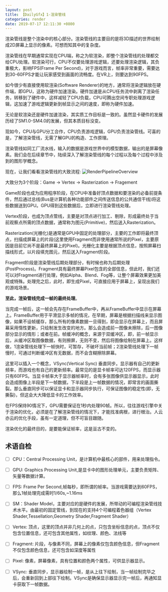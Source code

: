 ```yaml
---
layout: post
title: 【DailyGfx】1-渲染管线
categories: render
date: 2019-07-17 12:11:30 +0800
---
```


渲染管线是整个渲染中的核心部分。渲染管线的主要目的是将3D描述的世界绘制成2D屏幕上显示的像素。可想而知其中的复杂度。

渲染管线在早期通常实现在CPU端，称之为软渲染，即整个渲染管线的处理都交给CPU处理。软渲染可行，CPU不仅要处理游戏逻辑，还要处理渲染逻辑，其负重极大，影响FPS(Frame Per Second)，对于游戏而言，帧率非常重要，需要达到30-60FPS才能让玩家感受到画面的流畅度。在VR上，则要达到90FPS。

如今很少有直接使用软渲染(Software Renderer)的地方，通常将渲染逻辑放在硬件端，即GPU，这称为硬件加速渲染。硬件加速是从CPU任务流中剥离了渲染任务，转移到了硬件中，这样减轻了CPU负载，CPU可腾出空间专职处理游戏逻辑，这加速了游戏逻辑更新到帧显示之间的速度，即称为硬件加速。

无论是软渲染还是硬件加速渲染，其实质工作目标是一致的。虽然显卡硬件的发展历经了SM1.0-SM4.0的发展，但其本质目标没变。

现如今，CPU与GPU分工合作，CPU负责游戏逻辑，GPU负责渲染管线。可喜的是，了解渲染管线，无需了解GPU的构造、工作原理。

渲染管线如同工厂流水线，输入的数据是游戏世界中的模型数据，输出的是屏幕像素。我们会在后续章节中，陆续深入了解渲染管线的每个过程以及每个过程中涉及到的图形学概念。

现在，让我们看看渲染管线的大致流程:
![RenderPipelineOverview](../../../assets/images/render-pipeline.png)

大致分为3个阶段：Game -> Vertex -> Rasterization ->  Fragement

Game阶段也成为应用程序阶段，在CPU中准备好顶点数据和要渲染的必备前提条件，然后通过总线(Bus是计算机各种功能部件之间传送信息的公共通信干线)将这些数据送到GPU。GPU得到这些数据后，立即进行渲染管线处理。

Vertex阶段，也成为顶点管线，主要是对顶点进行加工、剔除，形成最终处于当前观察点所需的顶点数据，通常称为图元(Primitive)，然后送入Rasterization。

Rasterization(光栅化)是通常是GPU中固定的处理部分，主要的工作即将最终顶点，扫描成屏幕上的片段(这里使用Fragment而非使用通常所说的Pixel，主要原因是目前它尚不是最终屏幕上的Pixel)。光栅化主要是根据顶点信息，按照屏幕扫描线形式，以片段填充图元，然后送入Fragment阶段。

Fragment阶段是渲染管线后期处理部分，有时候也称为后期处理(PostProcess)。Fragment具有最终屏幕Pixel包含的全部信息，但此时，我们还可以对Fragment进行处理，例如Alpha、Blend、Fog等，让整个屏幕效果更加美观或特殊。处理完之后，此时，即生成Pixel，可直接应用于屏幕上，呈现出我们的游戏场景。

**至此，渲染管线完成一帧的最终处理**。

当完成一帧后，这一帧会先存在FrameBuffer中，再从FrameBuffer中显示在屏幕上。FrameBuffer用于平滑显示多帧的情况，在早期，屏幕是根据扫描线来显示图像，如果不设帧缓存，那么所有的像素数据一旦得到，即会显示在屏幕上，而且屏幕采用惰性更新，只绘制发生改变的地方。那么会造成前一图像未擦除，后一图像部分显示的情形；或者在前。帧缓冲的概念，来源于双缓冲区，即，前一帧显示后，从缓冲区取图像数据，有则擦屏，无则不变，然后将图像绘制在屏幕上。这样做，1渲染管线处理下一帧快时，可暂存，不破坏当前帧；2渲染管线处理下一帧慢时，可通过判断缓冲区有无数据，而不会含糊擦除屏幕。

这里可以插入一个概念，VSync(Vertical Sync) 垂直同步。显示器有自己的更新频率，而游戏也有自己的更新频率。最常见的是显卡帧率可达120FPS，而显示器只有60FPS。当显卡帧率大于显示器帧率时，会有多张图像供显示器显示，此时会造成图像上半段是下一帧数据，下半段是上一帧数据的情况，即常言的画面撕裂。那么垂直同步可以保证显卡和显示器同步执行，可保证图像的稳定性(即，无撕裂)，但这会大大降低显卡的工作效率。

在FPS保持90情况下，GPU需要保证在1秒内处理90帧。所以，往往游戏引擎中关于渲染的优化，必须是在了解渲染管线的情况下，才能找准病根，进行根治。人云亦云的优化手段，虽有一定道理，但不可盲目跟随。

渲染优化的最终目的，是要能保证帧率，这是亘古不变的。


## 术语自检
- [ ] CPU：Central Processing Unit，是计算机中最核心的部件，用来处理指令。
- [ ] GPU: Graphics Processing Unit,是显卡中的图形处理单元，主要负责矩阵、矢量等数据计算。
- [ ] FPS: Frame Per Second,帧每秒，即所谓的帧率。当游戏需要达到60FPS，那么1帧处理完成需时1/60s,~1.16ms
- [ ] SM：Shader Model，主要对应的是硬件的发展，所带动的可编程渲染管线技术水平。由最初的固定管线，到现在的支持4个可编程着色器组（Vertex Shader,Tessellation,Geometry Shader,Fragment Shader）
- [ ] Vertex: 顶点，这里的顶点并非几何上的点，只包含坐标信息的点，顶点不仅包含位置信息，还可包含其他属性，如纹理、颜色、法线等
- [ ] Fragment: 片段，与像素不同，屏幕上的像素仅包含颜色信息，但Fragment不仅包含颜色信息，还可包含如深度等属性
- [ ] Pixel: 像素，屏幕像素，具有位置和颜色两个属性，可供显示器显示。
- [ ] VSync: 垂直同步，显示器绘制一帧，是从上往下绘制，当一帧绘制完毕之后，会重新回到上部往下绘制。VSync是确保显示器显示完一帧后，再通知显卡获取下一帧数据。



